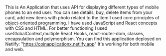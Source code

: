 This is An Application that uses API for displaying different types of mobile phones to an end user. You can see details, buy, delete items from your card, add new items with photo related to the item.I used core principles of object-oriented programming. 
I have used JavaScript and React concepts with CSS and HTML. For better functioning I used useGlobalContext,multiple React Hooks, react-router-dom, classes, encapsulation and polymorphism.
 You can find this application deployed on Netlify: "https://coinapplicationx.netlify.app" It's working for both mobile and web.

